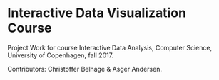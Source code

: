 # Interactive Data Visualization Course

Project Work for course Interactive Data Analysis, Computer Science, University of Copenhagen, fall 2017.

Contributors: Christoffer Belhage & Asger Andersen.
